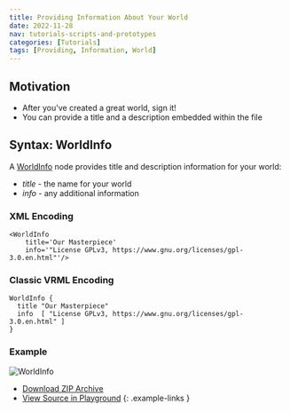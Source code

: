 ```yaml
---
title: Providing Information About Your World
date: 2022-11-28
nav: tutorials-scripts-and-prototypes
categories: [Tutorials]
tags: [Providing, Information, World]
---
```

## Motivation

- After you've created a great world, sign it!
- You can provide a title and a description embedded within the file

## Syntax: WorldInfo

A [WorldInfo](/x_ite/components/core/worldinfo/) node provides title and description information for your world:

- *title* - the name for your world
- *info* - any additional information

### XML Encoding

```x3d
<WorldInfo
    title='Our Masterpiece'
    info='"License GPLv3, https://www.gnu.org/licenses/gpl-3.0.en.html"'/>
```

### Classic VRML Encoding

```vrml
WorldInfo {
  title "Our Masterpiece"
  info  [ "License GPLv3, https://www.gnu.org/licenses/gpl-3.0.en.html" ]
}
```

### Example

<x3d-canvas src="https://create3000.github.io/media/tutorials/scenes/world-info/world-info.x3dv" update="auto">
  <img src="https://create3000.github.io/media/tutorials/scenes/world-info/screenshot.avif" alt="WorldInfo"/>
</x3d-canvas>

- [Download ZIP Archive](https://create3000.github.io/media/tutorials/scenes/world-info/world-info.zip)
- [View Source in Playground](/x_ite/playground/?url=https://create3000.github.io/media/tutorials/scenes/world-info/world-info.x3dv)
{: .example-links }
